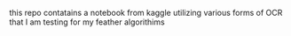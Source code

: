 this repo contatains a notebook from kaggle utilizing various forms of OCR that I am testing for my feather algorithims 
